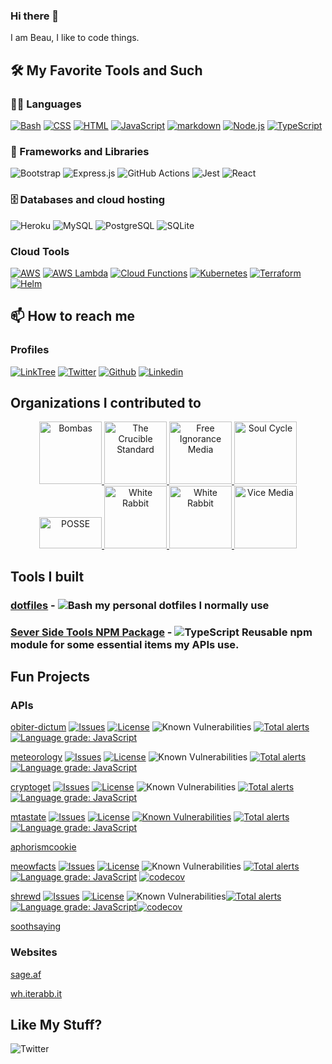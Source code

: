 ### Hi there 👋

I am Beau, I like to code things. 





## 🛠️ My Favorite Tools and Such

### 👨‍💻 Languages

 [![Bash](https://img.shields.io/badge/Bash-121011.svg?logo=gnu-bash&logoColor=white)](https://github.com/search?q=user%3BeauBouchard+language%3Abash)
 [![CSS](https://img.shields.io/badge/CSS-1572B6.svg?logo=css3&logoColor=white)](https://github.com/search?q=user%3BeauBouchard+language%3Acss)
 [![HTML](https://img.shields.io/badge/HTML-E34F26.svg?logo=html5&logoColor=white)](https://github.com/search?q=user%3BeauBouchard+language%3Ahtml)
 [![JavaScript](https://img.shields.io/badge/JavaScript-F7DF1E.svg?logo=javascript&logoColor=black)](https://github.com/search?q=user%3BeauBouchard+language%3Ajavascript)
 [![markdown](https://img.shields.io/badge/Markdown-000000.svg?logo=markdown&logoColor=white)](https://github.com/search?q=user%3BeauBouchard+language%3Amarkdown)
 [![Node.js](https://img.shields.io/badge/Node.js-43853D.svg?logo=node.js&logoColor=white)](https://github.com/search?q=user%3BeauBouchard+language%3Ajavascript)
 [![TypeScript](https://img.shields.io/badge/TypeScript-007ACC.svg?logo=typescript&logoColor=white)](https://github.com/search?q=user%3BeauBouchard+language%3Amarkdown)


### 🧰 Frameworks and Libraries


 ![Bootstrap](https://img.shields.io/badge/Bootstrap-7952B3.svg?logo=bootstrap&logoColor=white)
 ![Express.js](https://img.shields.io/badge/Express.js-404d59.svg?logo=express&logoColor=white)
 ![GitHub Actions](https://img.shields.io/badge/GitHub%20Actions-2671E5.svg?logo=github%20actions&logoColor=white)
 ![Jest](https://img.shields.io/badge/Jest-C21325.svg?logo=jest&logoColor=white)
 ![React](https://img.shields.io/badge/React-20232a.svg?logo=react&logoColor=%2361DAFB)


### 🗄️ Databases and cloud hosting


 ![Heroku](https://img.shields.io/badge/Heroku-430098.svg?logo=heroku&logoColor=white)
 ![MySQL](https://img.shields.io/badge/MySQL-00f.svg?logo=mysql&logoColor=white)
 ![PostgreSQL](https://img.shields.io/badge/PostgreSQL-316192.svg?logo=postgresql&logoColor=white)
 ![SQLite](https://img.shields.io/badge/SQLite-07405e.svg?logo=sqlite&logoColor=white)

### Cloud Tools

 [![AWS](https://img.shields.io/badge/AWS%20Hosting-FFFFFF.svg?logo=amazonaws&logoColor=orange)](https://aws.amazon.com/)
 [![AWS Lambda](https://img.shields.io/badge/AWS%20Lambdas-FFFFFF.svg?logo=awslambda&logoColor=orange)](https://aws.amazon.com/)
 [![Cloud Functions](https://img.shields.io/badge/Cloud%20Functions-FFFFFF.svg?logo=googlecloud&logoColor=blue)](https://cloud.google.com/functions)
 [![Kubernetes](https://img.shields.io/badge/Kubernetes-FFFFFF.svg?logo=kubernetes&logoColor=blue)](https://kubernetes.io/)
 [![Terraform](https://img.shields.io/badge/Terraform-FFFFFF.svg?logo=terraform&logoColor=purple)](https://www.terraform.io/)
 [![Helm](https://img.shields.io/badge/Helm-FFFFFF.svg?logo=helm&logoColor=blue)](https://helm.sh/)
 

## 📫 How to reach me 

### Profiles

 [![LinkTree](https://img.shields.io/badge/LinkTree-FFFFFF.svg?logo=linktree&logoColor=blue)](https://linktr.ee/beaubouchard)
 [![Twitter](https://img.shields.io/badge/Twitter-FFFFFF.svg?logo=twitter&logoColor=blue)](https://twitter.com/beaubouchard)
 [![Github](https://img.shields.io/badge/Github-FFFFFF.svg?logo=github&logoColor=blue)](https://github.com/BeauBouchard/)
 [![Linkedin](https://img.shields.io/badge/Linkedin-FFFFFF.svg?logo=linkedin&logoColor=blue)](https://www.linkedin.com/in/beaubouchard/)

## Organizations I contributed to

<p align="center">
 <a href="https://github.com/Bombas">
   <img width="100" height="100" alt="Bombas" src="https://good360.org/wp-content/uploads/2019/07/bombas.png">
 </a>
 <a href="https://github.com/Crucible-Standard">
   <img width="100" height="100" alt="The Crucible Standard" src="https://avatars.githubusercontent.com/u/84492635?s=400&u=371bc7d77cb45b0c8e067efc0aa352e390439cb0&v=4">
 </a>
 <a href="https://github.com/free-ignorance">
   <img width="100" height="100" alt="Free Ignorance Media" src="https://avatars.githubusercontent.com/u/50443974?s=400&u=963c2bc728a294bf13717a5d3d8b2c9ce0a5daf7&v=4">
 </a>
 <a href="http://soul-cycle.com/">
   <img width="100" height="100" alt="Soul Cycle" src="https://healthywithnedi.com/wp-content/uploads/2019/01/soulcycle-logo.jpg">
 </a>
 <a href="https://opensource.com/education/12/9/posse-2012-report">
   <img width="100" height="50" alt="POSSE" src="https://opensource.com/sites/default/files/lead-images/EDU_POSSE.png">
 </a>
 <a href="https://github.com/Lazy-Newb-Pack">
   <img width="100" height="100" alt="White Rabbit" src="https://avatars.githubusercontent.com/u/8883924?s=400&u=9985f7d7d097c4c4131daa928fa27ff14831544e&v=4">
 </a>
 <a href="https://wh.iterabb.it/">
   <img width="100" height="100" alt="White Rabbit" src="https://avatars.githubusercontent.com/u/8884106?s=400&u=f1fa7fc97a5eada597274c69454653406fbf8e59&v=4">
 </a>
 <a href="https://vice.com/">
   <img width="100" height="100" alt="Vice Media" src="https://d1yjjnpx0p53s8.cloudfront.net/styles/logo-thumbnail/s3/0019/7334/brand.gif?itok=8qqkxBRq">
 </a>
</p>

## Tools I built

### [dotfiles](https://github.com/BeauBouchard/dotfiles) - ![Bash](https://img.shields.io/badge/Bash-121011.svg?logo=gnu-bash&logoColor=white) my personal dotfiles I normally use

### [Sever Side Tools NPM Package](https://github.com/wh-iterabb-it/sst-ts) - ![TypeScript](https://img.shields.io/badge/TypeScript-007ACC.svg?logo=typescript&logoColor=white) Reusable npm module for some essential items my APIs use.


## Fun Projects 

### APIs

[obiter-dictum](https://github.com/Crucible-Standard/obiter-dictum)
[![Issues](https://img.shields.io/github/issues/Crucible-Standard/obiter-dictum.svg)](https://github.com/Crucible-Standard/obiter-dictum/issues)
[![License](https://img.shields.io/badge/license-MIT-blue.svg)](https://github.com/Crucible-Standard/obiter-dictum/blob/main/LICENSE)
![Known Vulnerabilities](https://snyk.io/test/github/Crucible-Standard/obiter-dictum/badge.svg)
[![Total alerts](https://img.shields.io/lgtm/alerts/g/Crucible-Standard/obiter-dictum.svg?logo=lgtm&logoWidth=18)](https://lgtm.com/projects/g/Crucible-Standard/obiter-dictum/alerts/) 
[![Language grade: JavaScript](https://img.shields.io/lgtm/grade/javascript/g/Crucible-Standard/obiter-dictum.svg?logo=lgtm&logoWidth=18)](https://lgtm.com/projects/g/Crucible-Standard/obiter-dictum/context:javascript)

[meteorology](https://github.com/Crucible-Standard/meteorology)
[![Issues](https://img.shields.io/github/issues/Crucible-Standard/meteorology.svg)](https://github.com/Crucible-Standard/meteorology/issues)
[![License](https://img.shields.io/badge/license-GPL-blue.svg)](https://github.com/Crucible-Standard/meteorology/blob/main/LICENSE)
![Known Vulnerabilities](https://snyk.io/test/github/Crucible-Standard/meteorology/badge.svg)
[![Total alerts](https://img.shields.io/lgtm/alerts/g/Crucible-Standard/meteorology.svg?logo=lgtm&logoWidth=18)](https://lgtm.com/projects/g/Crucible-Standard/meteorology/alerts/)
[![Language grade: JavaScript](https://img.shields.io/lgtm/grade/javascript/g/Crucible-Standard/meteorology.svg?logo=lgtm&logoWidth=18)](https://lgtm.com/projects/g/Crucible-Standard/meteorology/context:javascript)

[cryptoget](https://github.com/Crucible-Standard/cryptoget)
[![Issues](https://img.shields.io/github/issues/Crucible-Standard/cryptoget.svg)](https://github.com/Crucible-Standard/cryptoget/issues)
[![License](https://img.shields.io/badge/license-GPL-blue.svg)](https://github.com/Crucible-Standard/cryptoget/blob/main/LICENSE)
![Known Vulnerabilities](https://snyk.io/test/github/Crucible-Standard/cryptoget/badge.svg)
[![Total alerts](https://img.shields.io/lgtm/alerts/g/Crucible-Standard/cryptoget.svg?logo=lgtm&logoWidth=18)](https://lgtm.com/projects/g/Crucible-Standard/cryptoget/alerts/)
[![Language grade: JavaScript](https://img.shields.io/lgtm/grade/javascript/g/Crucible-Standard/cryptoget.svg?logo=lgtm&logoWidth=18)](https://lgtm.com/projects/g/Crucible-Standard/cryptoget/context:javascript)

[mtastate](https://github.com/Crucible-Standard/mtastate)
[![Issues](https://img.shields.io/github/issues/Crucible-Standard/mtastate.svg)](https://github.com/Crucible-Standard/mtastate/issues)
[![License](https://img.shields.io/badge/license-GPL-blue.svg)](https://github.com/Crucible-Standard/mtastate/blob/main/LICENSE)
[![Known Vulnerabilities](https://snyk.io/test/github/Crucible-Standard/mtastate/badge.svg)](#)
[![Total alerts](https://img.shields.io/lgtm/alerts/g/Crucible-Standard/mtastate.svg?logo=lgtm&logoWidth=18)](https://lgtm.com/projects/g/Crucible-Standard/mtastate/alerts/) 
[![Language grade: JavaScript](https://img.shields.io/lgtm/grade/javascript/g/Crucible-Standard/mtastate.svg?logo=lgtm&logoWidth=18)](https://lgtm.com/projects/g/Crucible-Standard/mtastate/context:javascript)

[aphorismcookie](https://github.com/free-ignorance/aphorismcookie)

[meowfacts](https://github.com/wh-iterabb-it/meowfacts) [![Issues](https://img.shields.io/github/issues/Crucible-Standard/obiter-dictum.svg)](https://github.com/wh-iterabb-it/meowfacts/issues) [![License](https://img.shields.io/badge/license-GPL-blue.svg)](https://github.com/wh-iterabb-it/meowfacts/blob/main/LICENSE) ![Known Vulnerabilities](https://snyk.io/test/github/wh-iterabb-it/meowfacts/badge.svg) 
[![Total alerts](https://img.shields.io/lgtm/alerts/g/wh-iterabb-it/meowfacts.svg?logo=lgtm&logoWidth=18)](https://lgtm.com/projects/g/wh-iterabb-it/meowfacts/alerts/) [![Language grade: JavaScript](https://img.shields.io/lgtm/grade/javascript/g/wh-iterabb-it/meowfacts.svg?logo=lgtm&logoWidth=18)](https://lgtm.com/projects/g/wh-iterabb-it/meowfacts/context:javascript) [![codecov](https://codecov.io/gh/wh-iterabb-it/meowfacts/branch/master/graph/badge.svg)](https://codecov.io/gh/wh-iterabb-it/meowfacts)

[shrewd](https://github.com/free-ignorance/shrewd) [![Issues](https://img.shields.io/github/issues/free-ignorance/shrewd.svg)](https://github.comfree-ignorance/shrewd/issues) [![License](https://img.shields.io/badge/license-GPL-blue.svg)](https://github.com/free-ignorance/shrewd/blob/main/LICENSE) ![Known Vulnerabilities](https://snyk.io/test/github/free-ignorance/shrewd/badge.svg)[![Total alerts](https://img.shields.io/lgtm/alerts/g/free-ignorance/shrewd.svg?logo=lgtm&logoWidth=18)](https://lgtm.com/projects/g/free-ignorance/shrewd/alerts/)[![Language grade: JavaScript](https://img.shields.io/lgtm/grade/javascript/g/free-ignorance/shrewd.svg?logo=lgtm&logoWidth=18)](https://lgtm.com/projects/g/free-ignorance/shrewd/context:javascript)[![codecov](https://codecov.io/gh/free-ignorance/shrewd/branch/main/graph/badge.svg)](https://codecov.io/gh/free-ignorance/shrewd)

[soothsaying](https://github.com/free-ignorance/soothsaying)



### Websites

[sage.af](https://sage.af)

[wh.iterabb.it](https://wh.iterabb.it)


## Like My Stuff?

 ![[Twitter](https://twitter.com/beaubouchard?ref_src=twsrc%5Etfw)](https://img.shields.io/twitter/follow/beaubouchard?label=Follow&style=social) 
